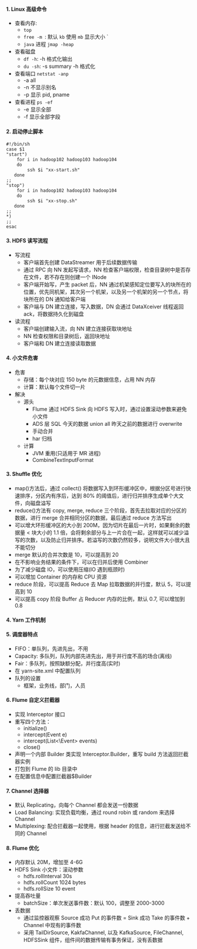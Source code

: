 #### 1. Linux 高级命令

- 查看内存: 
	- `top` 
	- `free -m `:  默认 `kb` 使用 `mb` 显示大小 `
	- `java` 进程 `jmap -heap` 
- 查看磁盘
	- `df -h`: -h 格式化输出
	- `du -sh`:  -s summary -h 格式化
- 查看端口 `netstat -anp` 
	- -a all 
	- -n 不显示别名 
	- -p 显示 pid, pname
- 查看进程 `ps -ef`
	- -e 显示全部
	- -f 显示全部字段

#### 2. 启动停止脚本
```shell
#!/bin/sh
case $1 
"start")
	for i in hadoop102 hadoop103 hadoop104
	do
		ssh $i "xx-start.sh"
   done
;;
"stop")
	for i in hadoop102 hadoop103 hadoop104
	do
		ssh $i "xx-stop.sh"
   done
;;
*)
;;
esac
```
#### 3. HDFS 读写流程
- 写流程
	- 客户端首先创建 DataStreamer 用于后续数据传输
	- 通过 RPC 向 NN 发起写请求，NN 检查客户端权限，检查目录树中是否存在文件，若不存在则创建一个 INode
	- 客户端开始写，产生 packet 后，NN 通过机架感知定位要写入的块所在的位置，优先同机架，其次另一个机架，以及另一个机架的另一个节点，将块所在的 DN 通知给客户端
	- 客户端与 DN 建立连接，写入数据，DN 会通过 DataXceiver 线程返回 ack，将数据持久化到磁盘
- 读流程
	- 客户端创建输入流，向 NN 建立连接获取块地址
	- NN 检查权限和目录树后，返回块地址
	- 客户端和 DN 建立连接读取数据

#### 4. 小文件危害
- 危害
	- 存储：每个块对应 150 byte 的元数据信息，占用 NN 内存
	- 计算：默认每个文件切一片
- 解决
	- 源头
		- Flume 通过 HDFS Sink 向 HDFS 写入时，通过设置滚动参数来避免小文件
		- ADS 层 SQL 今天的数据 union all 昨天之前的数据进行 overwrite
		- 手动合并
		- har 归档
	- 计算
		- JVM 重用(只适用于 MR 进程)
		- CombineTextInputFormat

#### 3. Shuffle 优化

- map()方法后，通过 collect() 将数据写入到环形缓冲区中，根据分区号进行快速排序，分区内有序后，达到 80% 的阈值后，进行归并排序生成单个大文件，向磁盘溢写
- reduce()方法有 copy, merge, reduce 三个阶段，首先去拉取对应的分区的数据，进行 merge 合并相同分区的数据，最后通过 reduce 方法写出
- 可以增大环形缓冲区的大小到 200M，因为切片在最后一片时，如果剩余的数据量 < 块大小的 1.1 倍，会将剩余部分与上一片合在一起，这样就可以减少溢写的次数，以及防止归并排序。若溢写的次数仍然较多，说明文件大小很大且不能切分
- merge 默认的合并次数是 10，可以提高到 20
- 在不影响业务结果的条件下，可以在归并后使用 Combiner
- 为了减少磁盘 IO，可以使用压缩(IO 遇到瓶颈时)
- 可以增加 Container 的内存和 CPU 资源
- reduce 阶段，可以提高 Reduce 去 Map 拉取数据的并行度，默认 5，可以提高到 10
- 可以提高 copy 阶段 Buffer 占 Reducer 内存的比例，默认 0.7, 可以增加到 0.8
#### 4. Yarn 工作机制

#### 5. 调度器特点

- FIFO：单队列，先进先出，不用
- Capacity: 多队列，队列内部先进先出，用于并行度不高的场合(离线)
- Fair：多队列，按照缺额分配，并行度高(实时)
- 在 yarn-site.xml 中配置队列
- 队列的设置
	- 框架，业务线，部门，人员

#### 6. Flume 自定义拦截器

- 实现 Interceptor 接口
- 重写四个方法：
	- initialize()
	- intercept(Event e)
	- intercept(List<\Event> events)
	- close()
- 声明一个内部 Builder 类实现 Interceptor.Builder，重写 build 方法返回拦截器实例
- 打包到 Flume 的 lib 目录中
- 在配置信息中配置拦截器$Builder

#### 7. Channel 选择器

- 默认 Replicating，向每个 Channel 都会发送一份数据
- Load Balancing: 实现负载均衡，通过 round robin 或 random 来选择 Channel
- Multiplexing: 配合拦截器一起使用，根据 header 的信息，进行拦截发送给不同的 Channel

#### 8. Flume 优化

- 内存默认 20M，增加至 4-6G
- HDFS Sink 小文件：滚动参数
	- hdfs.rollInterval 30s
	- hdfs.rollCount 1024 bytes
	- hdfs.rollSize 10 event
- 提高吞吐量
	- batchSize：单次发送事件数：默认 100，调整至 2000-3000
- 丢数据
	- 通过监控器观察 Source 成功 Put 的事件数 = Sink 成功 Take 的事件数 + Channel 中现有的事件数
	- 采用 TailDirSource, KakfaChannel, 以及 KafkaSource, FileChannel, HDFSSink 组件，组件间的数据传输有事务保证，没有丢数据